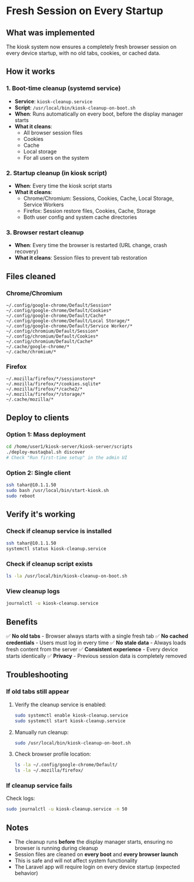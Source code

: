 # Fresh Session on Every Startup

## What was implemented

The kiosk system now ensures a completely fresh browser session on every device startup, with no old tabs, cookies, or cached data.

## How it works

### 1. Boot-time cleanup (systemd service)
- **Service**: `kiosk-cleanup.service`
- **Script**: `/usr/local/bin/kiosk-cleanup-on-boot.sh`
- **When**: Runs automatically on every boot, before the display manager starts
- **What it cleans**:
  - All browser session files
  - Cookies
  - Cache
  - Local storage
  - For all users on the system

### 2. Startup cleanup (in kiosk script)
- **When**: Every time the kiosk script starts
- **What it cleans**:
  - Chrome/Chromium: Sessions, Cookies, Cache, Local Storage, Service Workers
  - Firefox: Session restore files, Cookies, Cache, Storage
  - Both user config and system cache directories

### 3. Browser restart cleanup
- **When**: Every time the browser is restarted (URL change, crash recovery)
- **What it cleans**: Session files to prevent tab restoration

## Files cleaned

### Chrome/Chromium
```
~/.config/google-chrome/Default/Session*
~/.config/google-chrome/Default/Cookies*
~/.config/google-chrome/Default/Cache*
~/.config/google-chrome/Default/Local Storage/*
~/.config/google-chrome/Default/Service Worker/*
~/.config/chromium/Default/Session*
~/.config/chromium/Default/Cookies*
~/.config/chromium/Default/Cache*
~/.cache/google-chrome/*
~/.cache/chromium/*
```

### Firefox
```
~/.mozilla/firefox/*/sessionstore*
~/.mozilla/firefox/*/cookies.sqlite*
~/.mozilla/firefox/*/cache2/*
~/.mozilla/firefox/*/storage/*
~/.cache/mozilla/*
```

## Deploy to clients

### Option 1: Mass deployment
```bash
cd /home/user1/kiosk-server/kiosk-server/scripts
./deploy-mustaqbal.sh discover
# Check "Run first-time setup" in the admin UI
```

### Option 2: Single client
```bash
ssh tahar@10.1.1.50
sudo bash /usr/local/bin/start-kiosk.sh
sudo reboot
```

## Verify it's working

### Check if cleanup service is installed
```bash
ssh tahar@10.1.1.50
systemctl status kiosk-cleanup.service
```

### Check if cleanup script exists
```bash
ls -la /usr/local/bin/kiosk-cleanup-on-boot.sh
```

### View cleanup logs
```bash
journalctl -u kiosk-cleanup.service
```

## Benefits

✅ **No old tabs** - Browser always starts with a single fresh tab
✅ **No cached credentials** - Users must log in every time
✅ **No stale data** - Always loads fresh content from the server
✅ **Consistent experience** - Every device starts identically
✅ **Privacy** - Previous session data is completely removed

## Troubleshooting

### If old tabs still appear
1. Verify the cleanup service is enabled:
   ```bash
   sudo systemctl enable kiosk-cleanup.service
   sudo systemctl start kiosk-cleanup.service
   ```

2. Manually run cleanup:
   ```bash
   sudo /usr/local/bin/kiosk-cleanup-on-boot.sh
   ```

3. Check browser profile location:
   ```bash
   ls -la ~/.config/google-chrome/Default/
   ls -la ~/.mozilla/firefox/
   ```

### If cleanup service fails
Check logs:
```bash
sudo journalctl -u kiosk-cleanup.service -n 50
```

## Notes

- The cleanup runs **before** the display manager starts, ensuring no browser is running during cleanup
- Session files are cleaned on **every boot** and **every browser launch**
- This is safe and will not affect system functionality
- The Laravel app will require login on every device startup (expected behavior)
